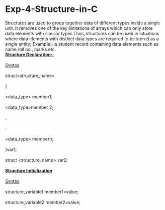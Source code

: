 # Exp-4-Structure-in-C
Structures are used to group together data of different types inside a single unit. It removes one of the key limitations of arrays which can only store data elements with similiar types.Thus, structures can be used in situations where data elements with distinct data types are required to be stored as a single entity;
Example:- a student record containing data elements such as name,roll no., marks etc.
<b><br><ins>Structure Declaration:-</b> </ins></br>
<br><ins>Syntax</br></ins>
<br>struct<structure_name></br>
<br>{</br>
<br><data_type> member1;</br>
<br><data_type>member 2;</br>
<br>.</br>
<br>.</br>
<br><data_type> membern;</br>
<br>}var1;</br>
<br>struct <structure_name> var2;</br>
<b><ins><br>Structure Initialization</b></ins></br>
<br><ins>Syntax</ins></br>
<br>structure_variable1.member1=value;</br>
<br>structure_variable2.member2=value;</br>

